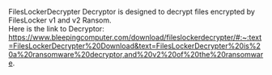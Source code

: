 FilesLockerDecrypter Decryptor is designed to decrypt files encrypted by FilesLocker v1 and v2 Ransom.\
Here is the link to Decryptor:\
https://www.bleepingcomputer.com/download/fileslockerdecrypter/#:~:text=FilesLockerDecrypter%20Download&text=FilesLockerDecrypter%20is%20a%20ransomware%20decryptor,and%20v2%20of%20the%20ransomware.
